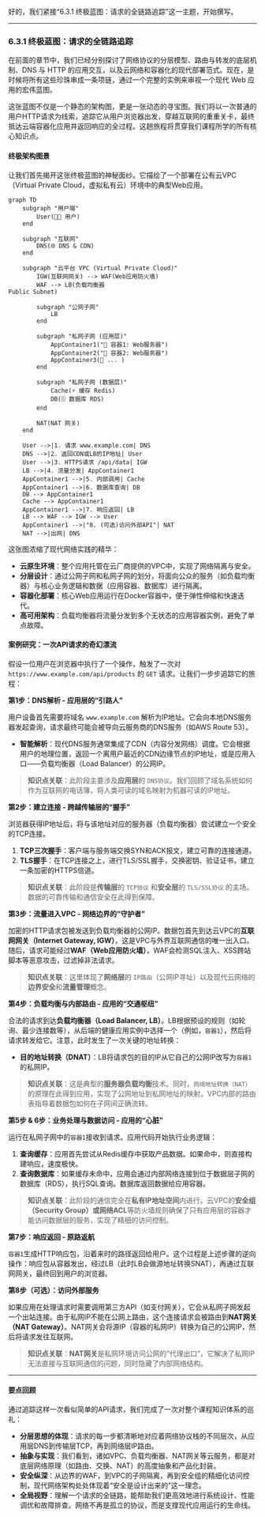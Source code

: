 好的，我们紧接“6.3.1 终极蓝图：请求的全链路追踪”这一主题，开始撰写。

---

### 6.3.1 终极蓝图：请求的全链路追踪

在前面的章节中，我们已经分别探讨了网络协议的分层模型、路由与转发的底层机制、DNS 与 HTTP 的应用交互，以及云网络和容器化的现代部署范式。现在，是时候将所有这些珍珠串成一条项链，通过一个完整的实例来审视一个现代 Web 应用的宏伟蓝图。

这张蓝图不仅是一个静态的架构图，更是一张动态的寻宝图。我们将以一次普通的用户HTTP请求为线索，追踪它从用户浏览器出发，穿越互联网的重重关卡，最终抵达云端容器化应用并返回响应的全过程。这趟旅程将贯穿我们课程所学的所有核心知识点。

#### 终极架构图景

让我们首先揭开这张终极蓝图的神秘面纱。它描绘了一个部署在公有云VPC（Virtual Private Cloud，虚拟私有云）环境中的典型Web应用。

```mermaid
graph TD
    subgraph "用户端"
        User(👨‍💻 用户)
    end

    subgraph "互联网"
        DNS(🌐 DNS & CDN)
    end

    subgraph "云平台 VPC (Virtual Private Cloud)"
        IGW(互联网网关) --> WAF(Web应用防火墙)
        WAF --> LB(负载均衡器
Public Subnet)

        subgraph "公网子网"
            LB
        end

        subgraph "私网子网 (应用层)"
            AppContainer1("🐳 容器1: Web服务器")
            AppContainer2("🐳 容器2: Web服务器")
            AppContainer3(🐳 ... )
        end

        subgraph "私网子网 (数据层)"
            Cache(⚡️ 缓存 Redis)
            DB(🗄️ 数据库 RDS)
        end

        NAT(NAT 网关)
    end

    User -->|1. 请求 www.example.com| DNS
    DNS -->|2. 返回CDN或LB的IP地址| User
    User -->|3. HTTPS请求 /api/data| IGW
    LB -->|4. 流量分发| AppContainer1
    AppContainer1 -->|5. 内部调用| Cache
    AppContainer1 -->|6. 数据库查询| DB
    DB --> AppContainer1
    Cache --> AppContainer1
    AppContainer1 -->|7. 响应返回| LB
    LB --> WAF --> IGW --> User
    AppContainer1 -->|"8. (可选)访问外部API"| NAT
    NAT -->|出网| DNS
```

这张图浓缩了现代网络实践的精华：
*   **云原生环境**：整个应用托管在云厂商提供的VPC中，实现了网络隔离与安全。
*   **分层设计**：通过公网子网和私网子网的划分，将面向公众的服务（如负载均衡器）与核心业务逻辑和数据（应用容器、数据库）进行隔离。
*   **容器化部署**：核心Web应用运行在Docker容器中，便于弹性伸缩和快速迭代。
*   **高可用架构**：负载均衡器将流量分发到多个无状态的应用容器实例，避免了单点故障。

#### 案例研究：一次API请求的奇幻漂流

假设一位用户在浏览器中执行了一个操作，触发了一次对 `https://www.example.com/api/products` 的 `GET` 请求。让我们一步步追踪它的旅程：

**第1步：DNS解析 - 应用层的“引路人”**

用户设备首先需要将域名 `www.example.com` 解析为IP地址。它会向本地DNS服务器发起查询，请求最终可能会被导向云服务商的DNS服务（如AWS Route 53）。
*   **智能解析**：现代DNS服务通常集成了CDN（内容分发网络）调度。它会根据用户的地理位置，返回一个离用户最近的CDN边缘节点的IP地址，或是应用入口——负载均衡器（Load Balancer）的公网IP。

> **知识点关联**：此阶段主要涉及**应用层**的 `DNS协议`。我们回顾了域名系统如何作为互联网的电话簿，将人类可读的域名映射为机器可读的IP地址。

**第2步：建立连接 - 跨越传输层的“握手”**

浏览器获得IP地址后，将与该地址对应的服务器（负载均衡器）尝试建立一个安全的TCP连接。
1.  **TCP三次握手**：客户端与服务端交换SYN和ACK报文，建立可靠的连接通道。
2.  **TLS握手**：在TCP连接之上，进行TLS/SSL握手，交换密钥、验证证书，建立一条加密的HTTPS信道。

> **知识点关联**：此阶段是**传输层**的 `TCP协议` 和**安全层**的 `TLS/SSL协议` 的主场。数据的可靠传输和通信安全在此得到保障。

**第3步：流量进入VPC - 网络边界的“守护者”**

加密的HTTP请求包被发送到负载均衡器的公网IP。数据包首先到达云VPC的**互联网网关（Internet Gateway, IGW）**，这是VPC与外界互联网通信的唯一出入口。随后，请求可能经过**WAF（Web应用防火墙）**，WAF会检测SQL注入、XSS跨站脚本等恶意攻击，过滤掉非法请求。

> **知识点关联**：这里体现了**网络层**的 `IP路由`（公网IP寻址）以及现代云网络的**边界安全**和**流量管理**概念。

**第4步：负载均衡与内部路由 - 应用的“交通枢纽”**

合法的请求到达**负载均衡器（Load Balancer, LB）**。LB根据预设的规则（如轮询、最少连接数等），从后端的健康应用实例中选择一个（例如，`容器1`），然后将请求转发给它。注意，此时发生了一次关键的地址转换：
*   **目的地址转换（DNAT）**：LB将请求包的目的IP从它自己的公网IP改写为`容器1`的私网IP。

> **知识点关联**：这是典型的**服务器负载均衡**技术。同时，`网络地址转换（NAT）` 的原理在此得到应用，实现了公网地址到私网地址的映射。VPC内部的路由表指导着数据包如何在子网间正确流转。

**第5步 & 6步：业务处理与数据访问 - 应用的“心脏”**

运行在私网子网中的`容器1`接收到请求。应用代码开始执行业务逻辑：
1.  **查询缓存**：应用首先尝试从Redis缓存中获取产品数据。如果命中，则直接构建响应，速度极快。
2.  **查询数据库**：如果缓存未命中，应用会通过内部网络连接到位于数据层子网的数据库（RDS），执行SQL查询。数据库返回数据给应用容器。

> **知识点关联**：此阶段的通信完全在**私有IP地址空间**内进行。云VPC的**安全组（Security Group）**或**网络ACL**等防火墙规则确保了只有应用层的容器才能访问数据层的服务，实现了精细的访问控制。

**第7步：响应返回 - 原路返航**

`容器1`生成HTTP响应包，沿着来时的路径返回给用户。这个过程是上述步骤的逆向操作：响应包从容器发出，经过LB（此时LB会做源地址转换SNAT），再通过互联网网关，最终回到用户的浏览器。

**第8步（可选）：访问外部服务**

如果应用在处理请求时需要调用第三方API（如支付网关），它会从私网子网发起一个出站连接。由于私网IP不能在公网上路由，这个连接请求会被路由到**NAT网关（NAT Gateway）**。NAT网关会将源IP（容器的私网IP）转换为自己的公网IP，然后将请求发往互联网。

> **知识点关联**：**NAT网关**是私网环境访问公网的“代理出口”，它解决了私网IP无法直接与互联网通信的问题，同时隐藏了内部网络结构。

---

#### 要点回顾

通过追踪这样一次看似简单的API请求，我们完成了一次对整个课程知识体系的巡礼：

*   **分层思想的体现**：请求的每一步都清晰地对应着网络协议栈的不同层次，从应用层DNS到传输层TCP，再到网络层IP路由。
*   **抽象与实现**：我们看到，诸如VPC、负载均衡器、NAT网关等云服务，都是对底层网络原理（如路由、交换、NAT）的高度抽象和产品化封装。
*   **安全纵深**：从边界的WAF，到VPC的子网隔离，再到安全组的精细化访问控制，现代网络架构处处体现着“安全是设计出来的”这一理念。
*   **全局视野**：理解一个请求的全链路，能帮助我们更高效地进行系统设计、性能调优和故障排查。网络不再是孤立的协议，而是支撑现代应用运行的生命线。
